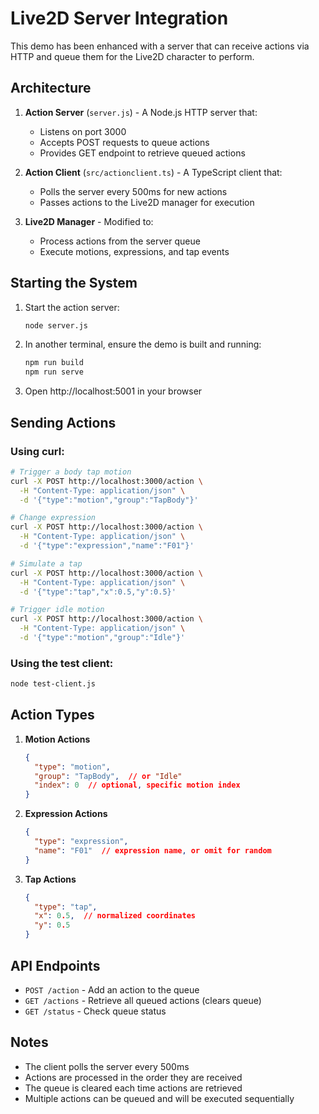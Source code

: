 # Live2D Server Integration

This demo has been enhanced with a server that can receive actions via HTTP and queue them for the Live2D character to perform.

## Architecture

1. **Action Server** (`server.js`) - A Node.js HTTP server that:
   - Listens on port 3000
   - Accepts POST requests to queue actions
   - Provides GET endpoint to retrieve queued actions

2. **Action Client** (`src/actionclient.ts`) - A TypeScript client that:
   - Polls the server every 500ms for new actions
   - Passes actions to the Live2D manager for execution

3. **Live2D Manager** - Modified to:
   - Process actions from the server queue
   - Execute motions, expressions, and tap events

## Starting the System

1. Start the action server:
   ```bash
   node server.js
   ```

2. In another terminal, ensure the demo is built and running:
   ```bash
   npm run build
   npm run serve
   ```

3. Open http://localhost:5001 in your browser

## Sending Actions

### Using curl:

```bash
# Trigger a body tap motion
curl -X POST http://localhost:3000/action \
  -H "Content-Type: application/json" \
  -d '{"type":"motion","group":"TapBody"}'

# Change expression
curl -X POST http://localhost:3000/action \
  -H "Content-Type: application/json" \
  -d '{"type":"expression","name":"F01"}'

# Simulate a tap
curl -X POST http://localhost:3000/action \
  -H "Content-Type: application/json" \
  -d '{"type":"tap","x":0.5,"y":0.5}'

# Trigger idle motion
curl -X POST http://localhost:3000/action \
  -H "Content-Type: application/json" \
  -d '{"type":"motion","group":"Idle"}'
```

### Using the test client:

```bash
node test-client.js
```

## Action Types

1. **Motion Actions**
   ```json
   {
     "type": "motion",
     "group": "TapBody",  // or "Idle"
     "index": 0  // optional, specific motion index
   }
   ```

2. **Expression Actions**
   ```json
   {
     "type": "expression",
     "name": "F01"  // expression name, or omit for random
   }
   ```

3. **Tap Actions**
   ```json
   {
     "type": "tap",
     "x": 0.5,  // normalized coordinates
     "y": 0.5
   }
   ```

## API Endpoints

- `POST /action` - Add an action to the queue
- `GET /actions` - Retrieve all queued actions (clears queue)
- `GET /status` - Check queue status

## Notes

- The client polls the server every 500ms
- Actions are processed in the order they are received
- The queue is cleared each time actions are retrieved
- Multiple actions can be queued and will be executed sequentially